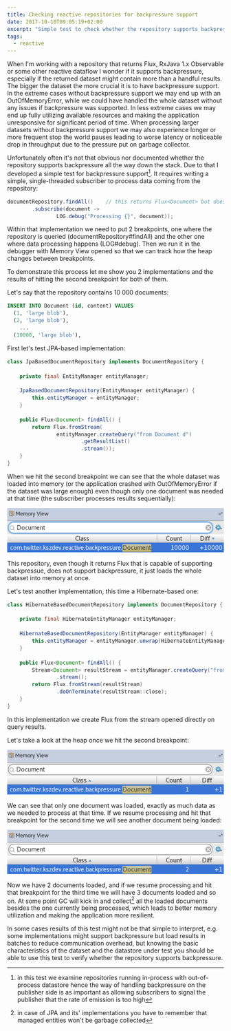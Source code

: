 ```yaml
---
title: Checking reactive repositories for backpressure support
date: 2017-10-10T09:05:19+02:00
excerpt: "Simple test to check whether the repository supports backpressure"
tags:
  - reactive
---
```


When I'm working with a repository that returns Flux, RxJava 1.x Observable or some other reactive dataflow I wonder if it supports backpressure, especially if the returned dataset might contain more than a handful results.
The bigger the dataset the more crucial it is to have backpressure support.
In the extreme cases without backpressure support we may end up with an OutOfMemoryError, while we could have handled the whole dataset without any issues if backpressure was supported.
In less extreme cases we may end up fully utilizing available resources and making the application unresponsive for significant period of time.
When processing larger datasets without backpressure support we may also experience longer or more frequent stop the world pauses leading to worse latency or noticeable drop in throughput due to the pressure put on garbage collector.

Unfortunately often it's not that obvious nor documented whether the repository supports backpressure all the way down the stack.
Due to that I developed a simple test for backpressure support[^1].
It requires writing a simple, single-threaded subscriber to process data coming from the repository:

```java
documentRepository.findAll()    // this returns Flux<Document> but does it support backpressure?
        .subscribe(document ->
                LOG.debug("Processing {}", document));
```

Within that implementation we need to put 2 breakpoints, one where the repository is queried (documentRepository#findAll) and the other one where data processing happens (LOG#debug).
Then we run it in the debugger with Memory View opened so that we can track how the heap changes between breakpoints.

To demonstrate this process let me show you 2 implementations and the results of hitting the second breakpoint for both of them.

Let's say that the repository contains 10 000 documents:

```sql
INSERT INTO Document (id, content) VALUES
  (1, 'large blob'),
  (2, 'large blob'),
    ...
  (10000, 'large blob'),
```

First let's test JPA-based implementation:

```java
class JpaBasedDocumentRepository implements DocumentRepository {

    private final EntityManager entityManager;

    JpaBasedDocumentRepository(EntityManager entityManager) {
        this.entityManager = entityManager;
    }

    public Flux<Document> findAll() {
        return Flux.fromStream(
                entityManager.createQuery("from Document d")
                        .getResultList()
                        .stream());
    }
}
```

When we hit the second breakpoint we can see that the whole dataset was loaded into memory (or the application crashed with OutOfMemoryError if the dataset was large enough) even though only one document was needed at that time (the subscriber processes results sequentially):

![alt text](../assets/images/posts/checking-reactive-repositories-for-backpressure-support/documents-loaded-when-processing-first-document-from-repository-lacking-full-backpressure-support.png "documents loaded by repository that does not support backreassure when the first document in result set is being processed")

This repository, even though it returns Flux that is capable of supporting backpressue, does not support backpressure, it just loads the whole dataset into memory at once.

Let's test another implementation, this time a Hibernate-based one:

```java
class HibernateBasedDocumentRepository implements DocumentRepository {

    private final HibernateEntityManager entityManager;

    HibernateBasedDocumentRepository(EntityManager entityManager) {
        this.entityManager = entityManager.unwrap(HibernateEntityManager.class);
    }

    public Flux<Document> findAll() {
        Stream<Document> resultStream = entityManager.createQuery("from Document d")
                .stream();
        return Flux.fromStream(resultStream)
                .doOnTerminate(resultStream::close);
    }
}
```

In this implementation we create Flux from the stream opened directly on query results.

Let's take a look at the heap once we hit the second breakpoint:

![alt text](../assets/images/posts/checking-reactive-repositories-for-backpressure-support/documents-loaded-when-processing-first-document-from-repository-supporting-backpressure.png "documents loaded by repository that supports backreassure when the first document in result set is being processed")

We can see that only one document was loaded, exactly as much data as we needed to process at that time.
If we resume processing and hit that breakpoint for the second time we will see another document being loaded:

![alt text](../assets/images/posts/checking-reactive-repositories-for-backpressure-support/documents-loaded-when-processing-second-document-from-repository-supporting-backpressure.png "documents loaded by repository that supports backreassure when the second document in result set is being processed")

Now we have 2 documents loaded, and if we resume processing and hit that breakpoint for the third time we will have 3 documents loaded and so on.
At some point GC will kick in and collect[^2] all the loaded documents besides the one currently being processed, which leads to better memory utilization and making the application more resilient.

In some cases results of this test might not be that simple to interpret, e.g. some implementations might support backpressure but load results in batches to reduce communication overhead, but knowing the basic characteristics of the dataset and the datastore under test you should be able to use this test to verify whether the repository supports backpressure.

[^1]: in this test we examine repositories running in-process with out-of-process datastore hence the way of handling backpressure on the publisher side is as important as allowing subscribers to signal the publisher that the rate of emission is too high
[^2]: in case of JPA and its' implementations you have to remember that managed entities won't be garbage collected
